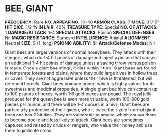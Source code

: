 # BEE, GIANT

**FREQUENCY**: Rare
**NO. APPEARING**: 10-40
**ARMOR CLASS**: 7
**MOVE**: 3"/15"
**HIT DICE**: 1/2
**% IN LAIR**: 40%
**TREASURE TYPE**: Special
**NO. OF ATTACKS**: 1
**DAMAGE/ATTACK**: 1-4
**SPECIAL ATTACKS**: Poison
**SPECIAL DEFENSES**: Nil
**MAGIC RESISTANCE**: Standard
**INTELLIGENCE**: Animal
**ALIGNMENT**: Neutral
**SIZE**: S (1' long)
**PSIONIC ABILITY**: Nil
**Attack/Defense Modes**: Nil

Giant bees are larger versions of normal honeybees. They attack with their stingers, which do 1-4 hit points of damage and inject a poison that causes an additional 1-4 hit points of damage unless a saving throw versus poison is made. Once a giant bee stings, it dies within 1 turn. Giant bees are found in temperate forests and plains, where they build large hives in hollow trees or caves. They are not aggressive unless their hive is threatened, but will defend it fiercely. Giant bees produce honey, which is highly valued for its sweetness and medicinal properties. A single giant bee hive can contain up to 100 pounds of honey, worth 1-6 gold pieces per pound. The royal jelly produced for the queen bee is even more valuable, worth 100-600 gold pieces per ounce, and there will be 1-4 ounces in a hive. Giant bees are particularly protective of their queen, who is twice the size of normal giant bees and has 2 hit dice. They are vulnerable to smoke, which causes them to become docile and less likely to attack. Giant bees are sometimes captured and raised by druids or rangers, who value their honey and use them to pollinate crops.
